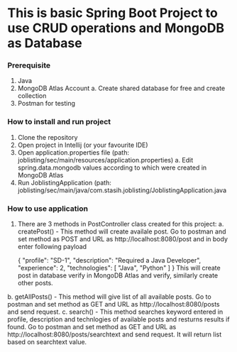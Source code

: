 # This is basic Spring Boot Project to use CRUD operations and MongoDB as Database

### Prerequisite

1. Java
2. MongoDB Atlas Account
  a. Create shared database for free and create collection
3. Postman for testing

### How to install and run project

1. Clone the repository
2. Open project in Intellij (or your favourite IDE)
3. Open application.properties file (path: joblisting/sec/main/resources/application.properties)
  a. Edit spring.data.mongodb values according to which were created in MongoDB Atlas
3. Run JoblistingApplication (path: joblisting/sec/main/java/com.stasih.joblisting/JoblistingApplication.java

### How to use application

1. There are 3 methods in PostController class created for this project:
  a. createPost() - This method will create availale post. Go to postman and set method as POST and URL as http://localhost:8080/post and in body enter following payload
  
    {
      "profile": "SD-1",
      "description": "Required a Java Developer",
      "experience": 2,
      "technologies": [
        "Java",
        "Python"
      ]
    }
    This will create post in database verify in MongoDB Atlas and verify, similarly create other posts.
    
  b. getAllPosts() - This method will give list of all available posts. Go to postman and set method as GET and URL as http://localhost:8080/posts and send request.
  c. search() - This method searches keyword entered in profile, description and technlogies of available posts and resturns results if found. Go to postman and set method as GET and URL as http://localhost:8080/posts/searchtext and send request. It will return list based on searchtext value. 
